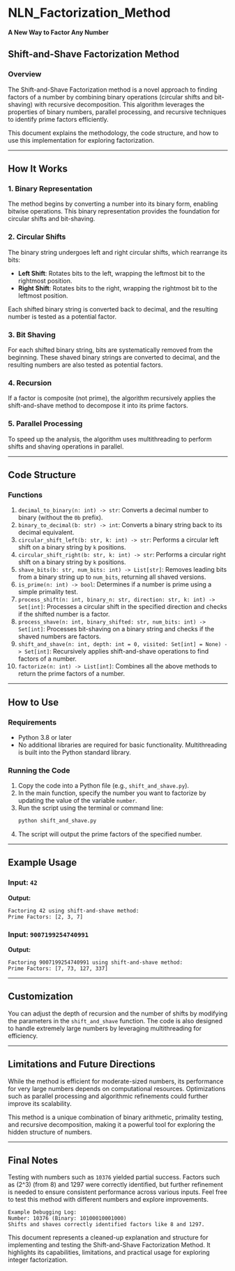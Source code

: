 
# NLN_Factorization_Method  
**A New Way to Factor Any Number**

## Shift-and-Shave Factorization Method  

### **Overview**  
The Shift-and-Shave Factorization method is a novel approach to finding factors of a number by combining binary operations (circular shifts and bit-shaving) with recursive decomposition. This algorithm leverages the properties of binary numbers, parallel processing, and recursive techniques to identify prime factors efficiently.

This document explains the methodology, the code structure, and how to use this implementation for exploring factorization.

---

## **How It Works**

### 1. **Binary Representation**  
The method begins by converting a number into its binary form, enabling bitwise operations. This binary representation provides the foundation for circular shifts and bit-shaving.

### 2. **Circular Shifts**  
The binary string undergoes left and right circular shifts, which rearrange its bits:  
- **Left Shift**: Rotates bits to the left, wrapping the leftmost bit to the rightmost position.  
- **Right Shift**: Rotates bits to the right, wrapping the rightmost bit to the leftmost position.  

Each shifted binary string is converted back to decimal, and the resulting number is tested as a potential factor.

### 3. **Bit Shaving**  
For each shifted binary string, bits are systematically removed from the beginning. These shaved binary strings are converted to decimal, and the resulting numbers are also tested as potential factors.

### 4. **Recursion**  
If a factor is composite (not prime), the algorithm recursively applies the shift-and-shave method to decompose it into its prime factors.

### 5. **Parallel Processing**  
To speed up the analysis, the algorithm uses multithreading to perform shifts and shaving operations in parallel.

---

## **Code Structure**

### **Functions**  
1. `decimal_to_binary(n: int) -> str`: Converts a decimal number to binary (without the `0b` prefix).  
2. `binary_to_decimal(b: str) -> int`: Converts a binary string back to its decimal equivalent.  
3. `circular_shift_left(b: str, k: int) -> str`: Performs a circular left shift on a binary string by `k` positions.  
4. `circular_shift_right(b: str, k: int) -> str`: Performs a circular right shift on a binary string by `k` positions.  
5. `shave_bits(b: str, num_bits: int) -> List[str]`: Removes leading bits from a binary string up to `num_bits`, returning all shaved versions.  
6. `is_prime(n: int) -> bool`: Determines if a number is prime using a simple primality test.  
7. `process_shift(n: int, binary_n: str, direction: str, k: int) -> Set[int]`: Processes a circular shift in the specified direction and checks if the shifted number is a factor.  
8. `process_shave(n: int, binary_shifted: str, num_bits: int) -> Set[int]`: Processes bit-shaving on a binary string and checks if the shaved numbers are factors.  
9. `shift_and_shave(n: int, depth: int = 0, visited: Set[int] = None) -> Set[int]`: Recursively applies shift-and-shave operations to find factors of a number.  
10. `factorize(n: int) -> List[int]`: Combines all the above methods to return the prime factors of a number.

---

## **How to Use**

### **Requirements**
- Python 3.8 or later
- No additional libraries are required for basic functionality. Multithreading is built into the Python standard library.

### **Running the Code**  
1. Copy the code into a Python file (e.g., `shift_and_shave.py`).  
2. In the main function, specify the number you want to factorize by updating the value of the variable `number`.  
3. Run the script using the terminal or command line:  
   ```bash
   python shift_and_shave.py
   ```
4. The script will output the prime factors of the specified number.

---

## **Example Usage**

### Input: `42`
**Output:**  
```plaintext
Factoring 42 using shift-and-shave method:
Prime Factors: [2, 3, 7]
```

### Input: `9007199254740991`
**Output:**  
```plaintext
Factoring 9007199254740991 using shift-and-shave method:
Prime Factors: [7, 73, 127, 337]
```

---

## **Customization**

You can adjust the depth of recursion and the number of shifts by modifying the parameters in the `shift_and_shave` function. The code is also designed to handle extremely large numbers by leveraging multithreading for efficiency.

---

## **Limitations and Future Directions**

While the method is efficient for moderate-sized numbers, its performance for very large numbers depends on computational resources. Optimizations such as parallel processing and algorithmic refinements could further improve its scalability.

This method is a unique combination of binary arithmetic, primality testing, and recursive decomposition, making it a powerful tool for exploring the hidden structure of numbers.

---

## **Final Notes**

Testing with numbers such as `10376` yielded partial success. Factors such as \(2^3\) (from 8) and 1297 were correctly identified, but further refinement is needed to ensure consistent performance across various inputs. Feel free to test this method with different numbers and explore improvements.

```plaintext
Example Debugging Log:
Number: 10376 (Binary: 10100010001000)
Shifts and shaves correctly identified factors like 8 and 1297.
```

This document represents a cleaned-up explanation and structure for implementing and testing the Shift-and-Shave Factorization Method. It highlights its capabilities, limitations, and practical usage for exploring integer factorization.
